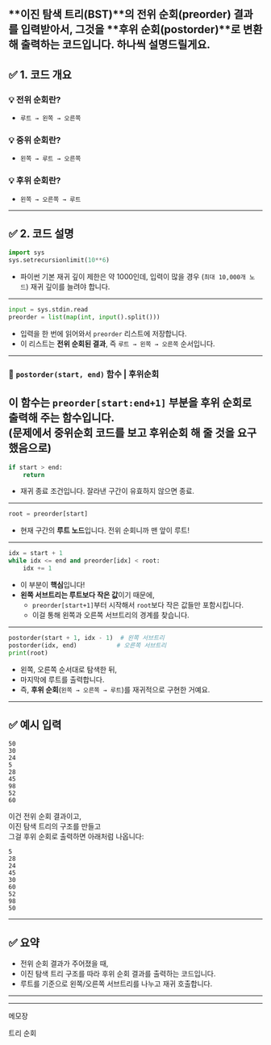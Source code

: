  **이진 탐색 트리(BST)**의 **전위 순회(preorder)** 결과를 입력받아서, 그것을 **후위 순회(postorder)**로 변환해 출력하는 코드입니다. 하나씩 설명드릴게요.
---
## ✅ 1. 코드 개요
### 💡 전위 순회란?
- `루트 → 왼쪽 → 오른쪽`

### 💡 중위 순회란?
- `왼쪽 → 루트 → 오른쪽`

### 💡 후위 순회란?
- `왼쪽 → 오른쪽 → 루트`
---
## ✅ 2. 코드 설명
```python
import sys
sys.setrecursionlimit(10**6)
```
- 파이썬 기본 재귀 깊이 제한은 약 1000인데, 입력이 많을 경우 (`최대 10,000개 노드`) 재귀 깊이를 늘려야 합니다.

---

```python
input = sys.stdin.read
preorder = list(map(int, input().split()))
```
- 입력을 한 번에 읽어와서 `preorder` 리스트에 저장합니다.
- 이 리스트는 **전위 순회된 결과**, 즉 `루트 → 왼쪽 → 오른쪽` 순서입니다.
---
### 🔁 `postorder(start, end)` 함수 | 후위순회<br>
이 함수는 **`preorder[start:end+1]` 부분을 후위 순회로 출력**해 주는 함수입니다.<br>
(문제에서 중위순회 코드를 보고 후위순회 해 줄 것을 요구했음으로)
---
```python
if start > end:
    return
```
- 재귀 종료 조건입니다. 잘라낸 구간이 유효하지 않으면 종료.
---
```python
root = preorder[start]
```
- 현재 구간의 **루트 노드**입니다. 전위 순회니까 맨 앞이 루트!
---
```python
idx = start + 1
while idx <= end and preorder[idx] < root:
    idx += 1
```
- 이 부분이 **핵심**입니다!
- **왼쪽 서브트리는 루트보다 작은 값**이기 때문에,
  - `preorder[start+1]`부터 시작해서 `root`보다 작은 값들만 포함시킵니다.
  - 이걸 통해 왼쪽과 오른쪽 서브트리의 경계를 찾습니다.
---
```python
postorder(start + 1, idx - 1)  # 왼쪽 서브트리
postorder(idx, end)           # 오른쪽 서브트리
print(root)
```
- 왼쪽, 오른쪽 순서대로 탐색한 뒤,
- 마지막에 루트를 출력합니다.
- 즉, **후위 순회**(`왼쪽 → 오른쪽 → 루트`)를 재귀적으로 구현한 거예요.
---
## ✅ 예시 입력

```
50
30
24
5
28
45
98
52
60
```

이건 전위 순회 결과이고,  
이진 탐색 트리의 구조를 만들고  
그걸 후위 순회로 출력하면 아래처럼 나옵니다:

```
5
28
24
45
30
60
52
98
50
```
---
## ✅ 요약

- 전위 순회 결과가 주어졌을 때, <br>
- 이진 탐색 트리 구조를 따라 후위 순회 결과를 출력하는 코드입니다.<br>
- 루트를 기준으로 왼쪽/오른쪽 서브트리를 나누고 재귀 호출합니다.

---





----
메모장


트리 순회